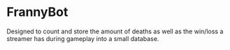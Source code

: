# FrannyBot

Designed to count and store the amount of deaths as well as the win/loss a streamer has during gameplay into a small database.
